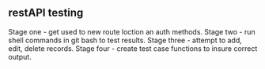 ## restAPI testing

Stage one - get used to new route loction an auth methods.
Stage two - run shell commands in git bash to test results.
Stage three - attempt to add, edit, delete records.
Stage four - create test case functions to insure correct output.